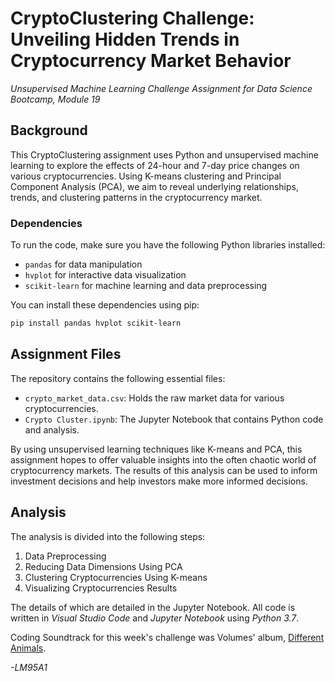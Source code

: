 # CryptoClustering Challenge: Unveiling Hidden Trends in Cryptocurrency Market Behavior

*Unsupervised Machine Learning Challenge Assignment for Data Science Bootcamp, Module 19*

## Background

This CryptoClustering assignment uses Python and unsupervised machine learning to explore the effects of 24-hour and 7-day price changes on various cryptocurrencies. Using K-means clustering and Principal Component Analysis (PCA), we aim to reveal underlying relationships, trends, and clustering patterns in the cryptocurrency market.


### Dependencies

To run the code, make sure you have the following Python libraries installed:
- `pandas` for data manipulation
- `hvplot` for interactive data visualization
- `scikit-learn` for machine learning and data preprocessing

You can install these dependencies using pip:

```bash
pip install pandas hvplot scikit-learn
```

## Assignment Files

The repository contains the following essential files:

- `crypto_market_data.csv`: Holds the raw market data for various cryptocurrencies.
- `Crypto Cluster.ipynb`: The Jupyter Notebook that contains Python code and analysis.

By using unsupervised learning techniques like K-means and PCA, this assignment hopes to offer valuable insights into the often chaotic world of cryptocurrency markets. The results of this analysis can be used to inform investment decisions and help investors make more informed decisions.

## Analysis

The analysis is divided into the following steps:

1. Data Preprocessing
2. Reducing Data Dimensions Using PCA
3. Clustering Cryptocurrencies Using K-means
4. Visualizing Cryptocurrencies Results

The details of which are detailed in the Jupyter Notebook.
All code is written in *Visual Studio Code* and *Jupyter Notebook* using *Python 3.7*.

Coding Soundtrack for this week's challenge was Volumes' album, [Different Animals](https://www.youtube.com/playlist?list=PLsBWlr67U5Nsj4HZkho9LaMXnO2KDnc8n).


*-LM95A1*